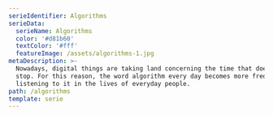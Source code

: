 ```yaml
---
serieIdentifier: Algorithms
serieData:
  serieName: Algorithms
  color: '#d81b60'
  textColor: '#fff'
  featureImage: /assets/algorithms-1.jpg
metaDescription: >-
  Nowadays, digital things are taking land concerning the time that doesn't
  stop. For this reason, the word algorithm every day becomes more frequent in
  listening to it in the lives of everyday people.
path: /algorithms
template: serie
---
```


